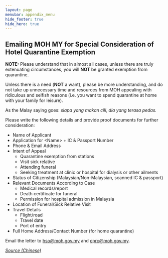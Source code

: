 ```yaml
---
layout: page
menubar: appendix_menu
hide_footer: true
hide_hero: true
---
```


## Emailing MOH MY for Special Consideration of Hotel Quarantine Exemption 

<p class="has-text-danger">
<b>NOTE:</b> Please understand that in almost all cases, unless there are truly extenuating circumstances, you will <b>NOT</b> be granted exemption from quarantine.
</p>
<p class="has-text-danger">
Unless there is a need (<b>NOT</b> a want), please be more understanding, and do not take up unnecessary time and resources from MOH appealing with ridiculous and selfish reasons (i.e. you want to spend quarantine at home with your family for leisure).
</p>
<p class="has-text-danger">
As the Malay saying goes: <i>siapa yang makan cili, dia yang terasa pedas.</i>
</p>

Please write the following details and provide proof documents for further consideration:


*   Name of Applicant
*   Application for &lt;Name&gt; + IC & Passport Number
*   Phone & Email Address
*   Intent of Appeal
    *   Quarantine exemption from stations
    *   Visit sick relative
    *   Attending funeral
    *   Seeking treatment at clinic or hospital for dialysis or other ailments
*   Status of Citizenship (Malaysian/Non-Malaysian, scanned IC & passport)
*   Relevant Documents According to Case
    *   Medical records/report
    *   Death certificate for funeral
    *   Permission for hospital admission in Malaysia
*   Location of Funeral/Sick Relative Visit
*   Travel Details
    *   Flight/road
    *   Travel date
    *   Port of entry
*   Full Home Address/Contact Number (for home quarantine)

Email the letter to [hso@moh.gov.my](mailto:hso@moh.gov.my) and [cprc@moh.gov.my](mailto:cprc@moh.gov.my).

_[Source (Chinese)](https://jomshow.com/2020/08/23/back-my-appeal-to-moh/)_

